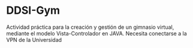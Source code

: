 # DDSI-Gym
Actividad práctica para la creación y gestión de un gimnasio virtual, mediante el modelo Vista-Controlador en JAVA. Necesita conectarse a la VPN de la Universidad
